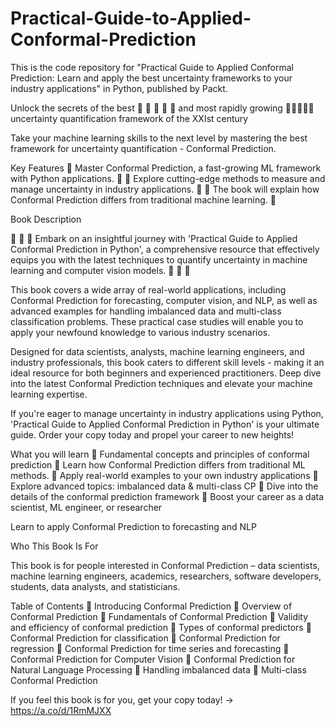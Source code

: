 # Practical-Guide-to-Applied-Conformal-Prediction

This is the code repository for "Practical Guide to Applied Conformal Prediction: Learn and apply the best uncertainty frameworks to your industry applications" in Python, published by Packt.

Unlock the secrets of the best 🌟 🌟 🌟 🌟 🌟 and most rapidly growing 🚀🚀🚀🚀🚀 uncertainty quantification framework of the XXIst century 

Take your machine learning skills to the next level by mastering the best framework for uncertainty quantification - Conformal Prediction.

Key Features
🌟 Master Conformal Prediction, a fast-growing ML framework with Python applications. 🌟 
🌟 Explore cutting-edge methods to measure and manage uncertainty in industry applications. 🌟 
🌟 The book will explain how Conformal Prediction differs from traditional machine learning. 🌟 

Book Description

🌟 🌟 🌟  Embark on an insightful journey with 'Practical Guide to Applied Conformal Prediction in Python', a comprehensive resource that effectively equips you with the latest techniques to quantify uncertainty in machine learning and computer vision models. 🌟 🌟 🌟 

This book covers a wide array of real-world applications, including Conformal Prediction for forecasting, computer vision, and NLP, as well as advanced examples for handling imbalanced data and multi-class classification problems. These practical case studies will enable you to apply your newfound knowledge to various industry scenarios.

Designed for data scientists, analysts, machine learning engineers, and industry professionals, this book caters to different skill levels - making it an ideal resource for both beginners and experienced practitioners. Deep dive into the latest Conformal Prediction techniques and elevate your machine learning expertise.

If you're eager to manage uncertainty in industry applications using Python, 'Practical Guide to Applied Conformal Prediction in Python' is your ultimate guide. Order your copy today and propel your career to new heights!

What you will learn
🌟 Fundamental concepts and principles of conformal prediction
🌟 Learn how Conformal Prediction differs from traditional ML methods.
🌟 Apply real-world examples to your own industry applications
🌟 Explore advanced topics: imbalanced data & multi-class CP
🌟 Dive into the details of the conformal prediction framework
🌟 Boost your career as a data scientist, ML engineer, or researcher

Learn to apply Conformal Prediction to forecasting and NLP

Who This Book Is For

This book is for people interested in Conformal Prediction – data scientists, machine learning engineers, academics, researchers, software developers, students, data analysts, and statisticians.

Table of Contents
🌟 Introducing Conformal Prediction
🌟 Overview of Conformal Prediction
🌟 Fundamentals of Conformal Prediction
🌟 Validity and efficiency of conformal prediction
🌟 Types of conformal predictors
🌟 Conformal Prediction for classification
🌟 Conformal Prediction for regression
🌟 Conformal Prediction for time series and forecasting
🌟 Conformal Prediction for Computer Vision
🌟 Conformal Prediction for Natural Language Processing
🌟 Handling imbalanced data
🌟 Multi-class Conformal Prediction

If you feel this book is for you, get your copy today! -> https://a.co/d/1RmMJXX
